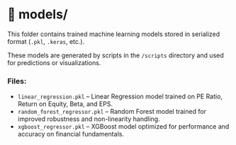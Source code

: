 # 📂 models/

This folder contains trained machine learning models stored in serialized format (`.pkl`, `.keras`, etc.).

These models are generated by scripts in the `/scripts` directory and used for predictions or visualizations.

### Files:
- `linear_regression.pkl` – Linear Regression model trained on PE Ratio, Return on Equity, Beta, and EPS.
- `random_forest_regressor.pkl` – Random Forest model trained for improved robustness and non-linearity handling.
- `xgboost_regressor.pkl` – XGBoost model optimized for performance and accuracy on financial fundamentals.